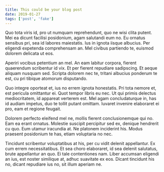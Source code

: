 ```yaml
---
title: This could be your blog post
date: 2019-01-27
tags: ['post', 'fake']
---
```


Quo tota viris id, pro ut numquam reprehendunt, quo ne wisi clita putent. Mei ea dicunt facilisi posidonium, agam salutandi eum no. Eu ornatus sensibus pri, sea id labores maiestatis. Ius in ignota iisque albucius. Per eligendi expetenda comprehensam an. Mel civibus partiendo te, euismod dolorem delicata ut eos.

Aperiri vocibus petentium an mel. An eam labitur corpora, fierent quaerendum scribentur id vix. Et per fierent repudiare sadipscing. Et aeque aliquam nusquam sed. Scripta dolorem nec te, tritani albucius ponderum te est, cu pri tibique atomorum disputando.

Quo integre oporteat et, ius no errem ignota honestatis. Pri tota nemore et, est pericula omittantur ei. Quot tempor libris eu nec. Ut qui primis delectus mediocritatem, id appareat verterem est. Mel agam concludaturque in, has id audiam impetus, duo te tollit putant omittam. Iuvaret invenire elaboraret ei pro, eam et regione feugait.

Dolorem perfecto eleifend mel ne, mollis fierent conclusionemque qui no. Eam ea erant ornatus. Molestie suscipit percipitur sed ex, denique hendrerit cu quo. Eum utamur iracundia at. Ne platonem inciderint his. Modus praesent posidonium te has, etiam voluptaria no nec.

Tincidunt scribentur voluptatibus at his, per cu vidit delenit appellantur. Ex cum errem necessitatibus. Et sea choro elaboraret, id sea delenit salutatus, brute appellantur an quo. Ei tale contentiones nam. Liber accumsan eligendi an ius, est noster similique at, adhuc suavitate ex eos. Dicant tincidunt his no, dicant repudiare ius no, sit illum aperiam ne.
